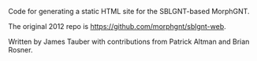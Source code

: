 Code for generating a static HTML site for the SBLGNT-based MorphGNT.

The original 2012 repo is <https://github.com/morphgnt/sblgnt-web>.

Written by James Tauber with contributions from Patrick Altman and Brian Rosner.
